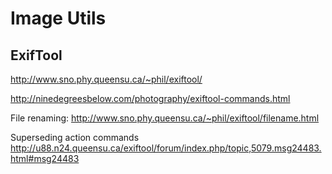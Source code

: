 # Image Utils

## ExifTool

http://www.sno.phy.queensu.ca/~phil/exiftool/

http://ninedegreesbelow.com/photography/exiftool-commands.html

File renaming: http://www.sno.phy.queensu.ca/~phil/exiftool/filename.html

Superseding action commands http://u88.n24.queensu.ca/exiftool/forum/index.php/topic,5079.msg24483.html#msg24483
